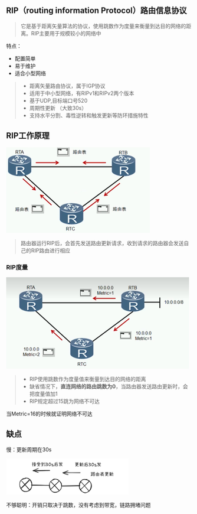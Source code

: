 ## RIP（routing information Protocol）路由信息协议

> 它是基于距离矢量算法的协议，使用跳数作为度量来衡量到达目的网络的距离。RIP主要用于规模较小的网络中

特点：

- 配置简单
- 易于维护
- 适合小型网络

> - 距离矢量路由协议，属于IGP协议
> - 适用于中小型网络，有RIPv1和RIPv2两个版本
> - 基于UDP,目标端口号520
> - 周期性更新 （大致30s）
> - 支持水平分割、毒性逆转和触发更新等防环措施特性

## RIP工作原理

​	<img src="../../img/image-20241228192448212.png" alt="image-20241228192448212" style="zoom:50%;" />

> 路由器运行RIP后，会首先发送路由更新请求，收到请求的路由器会发送自己的RIP路由进行相应

### RIP度量

​	<img src="../../img/image-20241228193008204.png" alt="image-20241228193008204" style="zoom:50%;" />

> - RIP使用跳数作为度量值来衡量到达目的网络的距离
> - 缺省情况下，**直连网络的路由跳数为0**，当路由器发送路由更新时，会把度量值加1
> - RIP规定超过15跳为网络不可达

当Metric=16的时候就证明网络不可达

## 缺点

慢：更新周期在30s

​	<img src="../../img/image-20241228200045917.png" alt="image-20241228200045917" style="zoom:50%;" />

不够聪明：开销只取决于跳数，没有考虑到带宽，链路拥堵问题
